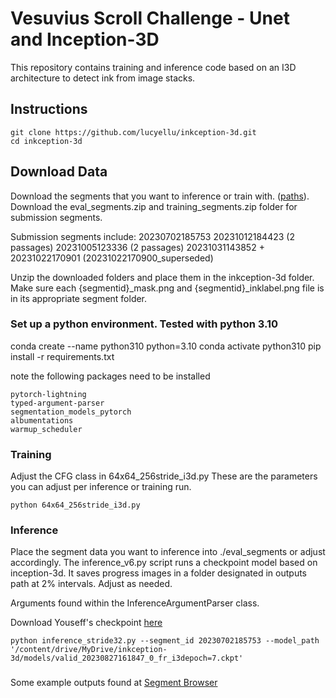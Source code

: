 # Vesuvius Scroll Challenge - Unet and Inception-3D

This repository contains training and inference code based on an I3D architecture to detect ink from image stacks.


## Instructions

```
git clone https://github.com/lucyellu/inkception-3d.git
cd inkception-3d

```




## Download Data
Download the segments that you want to inference or train with. ([paths](http://dl.ash2txt.org/full-scrolls/Scroll1.volpkg/paths/)).   
Download the eval_segments.zip and training_segments.zip folder for submission segments. 

Submission segments include: 
    20230702185753 
    20231012184423 (2 passages) 
    20231005123336 (2 passages)
    20231031143852 + 20231022170901 (20231022170900_superseded)
    
Unzip the downloaded folders and place them in the inkception-3d folder.
Make sure each {segmentid}_mask.png and {segmentid}_inklabel.png file is in its appropriate segment folder.



### Set up a python environment. Tested with python 3.10

conda create --name python310 python=3.10
conda activate python310
pip install -r requirements.txt

note the following packages need to be installed

```
pytorch-lightning   
typed-argument-parser   
segmentation_models_pytorch   
albumentations   
warmup_scheduler   
```


### Training

Adjust the CFG class in 64x64_256stride_i3d.py
These are the parameters you can adjust per inference or training run. 


```
python 64x64_256stride_i3d.py
```


### Inference
Place the segment data you want to inference into ./eval_segments or adjust accordingly.
The inference_v6.py script runs a checkpoint model based on inception-3d. It saves progress images in a folder designated in outputs path at 2% intervals. Adjust as needed. 

Arguments found within the InferenceArgumentParser class.

Download Youseff's checkpoint [here](https://drive.google.com/file/d/1fAGZbVPHW6q1hNiI2E2NKzf6TyELzOC4/view?usp=sharing) 


```
python inference_stride32.py --segment_id 20230702185753 --model_path '/content/drive/MyDrive/inkception-3d/models/valid_20230827161847_0_fr_i3depoch=7.ckpt'
```


###
Some example outputs found at [Segment Browser](https://vesuvius.virtual-void.net/) 



    


